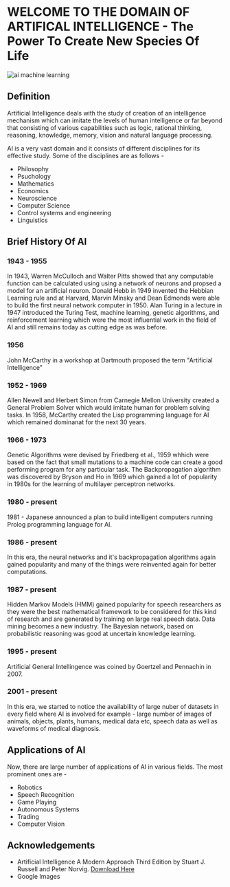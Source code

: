 # WELCOME TO THE DOMAIN OF ARTIFICAL INTELLIGENCE - The Power To Create New Species Of Life

![ai machine learning](https://user-images.githubusercontent.com/35863175/45927278-8f758c80-bf4e-11e8-8784-05d539684729.jpg "Artificial Intelligence")

## Definition
Artificial Intelligence deals with the study of creation of an intelligence mechanism which can imitate the levels of human intelligence or far beyond that consisting of various capabilities such as logic, rational thinking, reasoning, knowledge, memory, vision and natural language processing.

AI is a very vast domain and it consists of different disciplines for its effective study. Some of the disciplines are as follows - 
* Philosophy
* Psuchology
* Mathematics
* Economics
* Neuroscience
* Computer Science
* Control systems and engineering
* Linguistics

## Brief History Of AI

### 1943 - 1955
In 1943, Warren McCulloch and Walter Pitts showed that any computable function can be calculated using using a network of neurons and propsed a model for an artificial neuron. Donald Hebb in 1949 invented the Hebbian Learning rule and at Harvard, Marvin Minsky and Dean Edmonds were able to build the first neural network computer in 1950. Alan Turing in a lecture in 1947 introduced the Turing Test, machine learning, genetic algorithms, and reinforcement learning which were the most influential work in the field of AI and still remains today as cutting edge as was before.

### 1956
John McCarthy in a workshop at Dartmouth proposed the term "Artificial Intelligence"

### 1952 - 1969
Allen Newell and Herbert Simon from Carnegie Mellon University created a General Problem Solver which would imitate human for problem solving tasks. In 1958, McCarthy created the Lisp programming language for AI which remained dominanat for the next 30 years.

### 1966 - 1973
Genetic Algorithms were devised by Friedberg et al., 1959 whhich were based on the fact that small mutations to a machine code can create a good performing program for any particular task. The Backpropagation algorithm was discovered by Bryson and Ho in 1969 which gained a lot of popularity in 1980s for the learning of multilayer perceptron networks.

### 1980 - present
1981 - Japanese announced a plan to build intelligent computers running Prolog programming language for AI. 

### 1986 - present
In this era, the neural networks and it's backpropagation algorithms again gained popularity and many of the things were reinvented again for better computations.

### 1987 - present
Hidden Markov Models (HMM) gained popularity for speech researchers as they were the best mathematical framework to be considered for this kind of research and are generated by training on large real speech data. Data mining becomes a new industry. The Bayesian network, based on probabilistic reasoning was good at uncertain knowledge learning.

### 1995 - present
Artificial General Intellingence was coined by Goertzel and Pennachin in 2007.

### 2001 - present
In this era, we started to notice the availability of large nuber of datasets in every field where AI is involved for example - large number of images of animals, objects, plants, humans, medical data etc, speech data as well as waveforms of medical diagnosis.

## Applications of AI
Now, there are large number of applications of AI in various fields. The most prominent ones are - 
* Robotics
* Speech Recognition
* Game Playing
* Autonomous Systems
* Trading
* Computer Vision

## Acknowledgements
* Artificial Intelligence A Modern Approach Third Edition by Stuart J. Russell and Peter Norvig. [Download Here](https://www.google.com/url?sa=t&rct=j&q=&esrc=s&source=web&cd=1&ved=2ahUKEwj_37zB-9DdAhXLM48KHQyFBNEQFjAAegQIDRAC&url=https%3A%2F%2Fwww.cin.ufpe.br%2F~tfl2%2Fartificial-intelligence-modern-approach.9780131038059.25368.pdf&usg=AOvVaw0Ba2OoXSl4QuGW-AzLXmx1)
* Google Images
